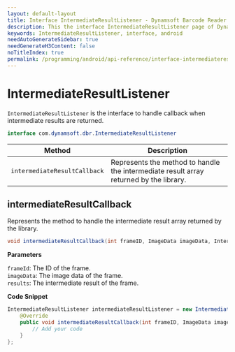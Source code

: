 ```yaml
---
layout: default-layout
title: Interface IntermediateResultListener - Dynamsoft Barcode Reader Android API Reference
description: This the interface IntermediateResultListener page of Dynamsoft Barcode Reader for Android SDK.
keywords: IntermediateResultListener, interface, android
needAutoGenerateSidebar: true
needGenerateH3Content: false
noTitleIndex: true
permalink: /programming/android/api-reference/interface-intermediateresultcallback.html
---
```


# IntermediateResultListener

`IntermediateResultListener` is the interface to handle callback when intermediate results are returned.

```java
interface com.dynamsoft.dbr.IntermediateResultListener
```

| Method | Description |
| ------ | ----------- |
| `intermediateResultCallback` | Represents the method to handle the intermediate result array returned by the library. |

## intermediateResultCallback

Represents the method to handle the intermediate result array returned by the library.

```java
void intermediateResultCallback(int frameID, ImageData imageData, IntermediateResult[] intermediateResult;
```

**Parameters**

`frameId`: The ID of the frame.  
`imageData`: The image data of the frame.  
`results`: The intermediate result of the frame.

**Code Snippet**

```java
IntermediateResultListener intermediateResultListener = new IntermediateResultListener() {
    @Override
    public void intermediateResultCallback(int frameID, ImageData imageData, IntermediateResult[] intermediateResult) {
        // Add your code
    }
};
```
